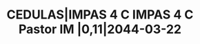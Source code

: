 ---
layout: asset
title: CEDULAS|IMPAS 4 C IMPAS 4 C Pastor IM |0,11|2044-03-22
isin: ES0347854020
---